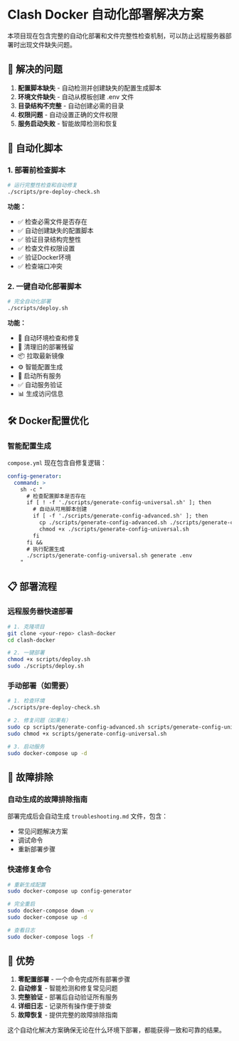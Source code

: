 # Clash Docker 自动化部署解决方案

本项目现在包含完整的自动化部署和文件完整性检查机制，可以防止远程服务器部署时出现文件缺失问题。

## 🎯 解决的问题

1. **配置脚本缺失** - 自动检测并创建缺失的配置生成脚本
2. **环境文件缺失** - 自动从模板创建 .env 文件
3. **目录结构不完整** - 自动创建必需的目录
4. **权限问题** - 自动设置正确的文件权限
5. **服务启动失败** - 智能故障检测和恢复

## 🚀 自动化脚本

### 1. 部署前检查脚本
```bash
# 运行完整性检查和自动修复
./scripts/pre-deploy-check.sh
```

**功能：**
- ✅ 检查必需文件是否存在
- ✅ 自动创建缺失的配置脚本
- ✅ 验证目录结构完整性
- ✅ 检查文件权限设置
- ✅ 验证Docker环境
- ✅ 检查端口冲突

### 2. 一键自动化部署脚本
```bash
# 完全自动化部署
./scripts/deploy.sh
```

**功能：**
- 🔄 自动环境检查和修复
- 🧹 清理旧的部署残留
- 📦 拉取最新镜像
- ⚙️ 智能配置生成
- 🚀 启动所有服务
- ✅ 自动服务验证
- 📊 生成访问信息

## 🛠️ Docker配置优化

### 智能配置生成
`compose.yml` 现在包含自修复逻辑：

```yaml
config-generator:
  command: >
    sh -c "
      # 检查配置脚本是否存在
      if [ ! -f './scripts/generate-config-universal.sh' ]; then
        # 自动从可用脚本创建
        if [ -f './scripts/generate-config-advanced.sh' ]; then
          cp ./scripts/generate-config-advanced.sh ./scripts/generate-config-universal.sh
          chmod +x ./scripts/generate-config-universal.sh
        fi
      fi &&
      # 执行配置生成
      ./scripts/generate-config-universal.sh generate .env
    "
```

## 📋 部署流程

### 远程服务器快速部署
```bash
# 1. 克隆项目
git clone <your-repo> clash-docker
cd clash-docker

# 2. 一键部署
chmod +x scripts/deploy.sh
sudo ./scripts/deploy.sh
```

### 手动部署（如需要）
```bash
# 1. 检查环境
./scripts/pre-deploy-check.sh

# 2. 修复问题（如果有）
sudo cp scripts/generate-config-advanced.sh scripts/generate-config-universal.sh
sudo chmod +x scripts/generate-config-universal.sh

# 3. 启动服务
sudo docker-compose up -d
```

## 🔧 故障排除

### 自动生成的故障排除指南
部署完成后会自动生成 `troubleshooting.md` 文件，包含：
- 常见问题解决方案
- 调试命令
- 重新部署步骤

### 快速修复命令
```bash
# 重新生成配置
sudo docker-compose up config-generator

# 完全重启
sudo docker-compose down -v
sudo docker-compose up -d

# 查看日志
sudo docker-compose logs -f
```

## 🎯 优势

1. **零配置部署** - 一个命令完成所有部署步骤
2. **自动修复** - 智能检测和修复常见问题
3. **完整验证** - 部署后自动验证所有服务
4. **详细日志** - 记录所有操作便于排查
5. **故障恢复** - 提供完整的故障排除指南

这个自动化解决方案确保无论在什么环境下部署，都能获得一致和可靠的结果。